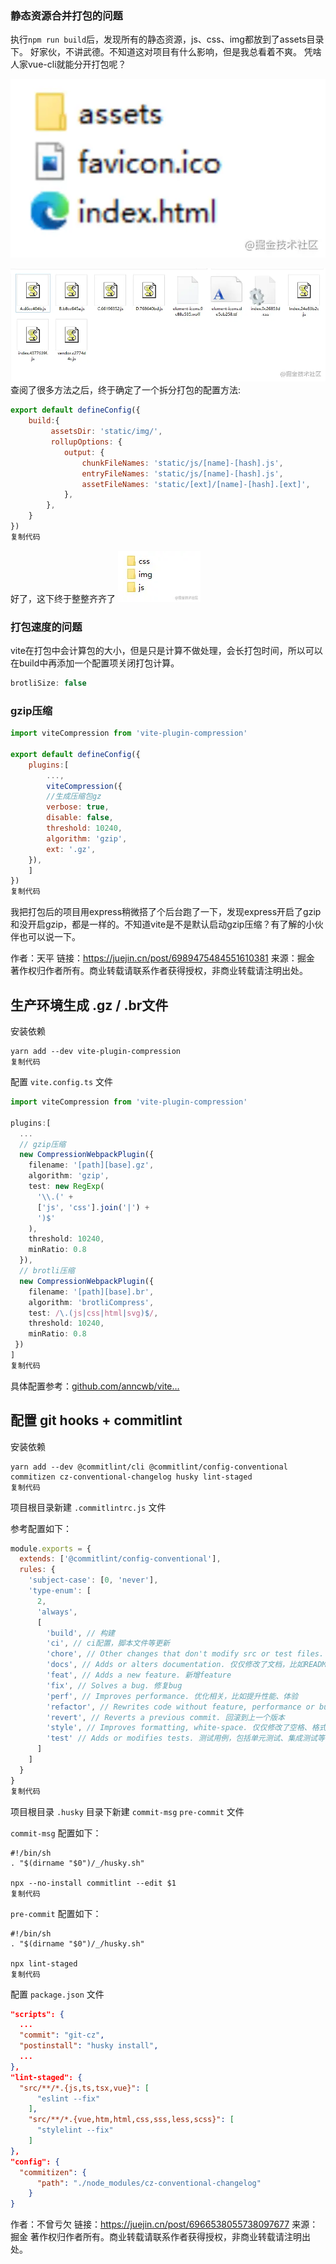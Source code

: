 ### 静态资源合并打包的问题

执行`npm run build`后，发现所有的静态资源，js、css、img都放到了assets目录下。
 好家伙，不讲武德。不知道这对项目有什么影响，但是我总看着不爽。
 凭啥人家vue-cli就能分开打包呢？

![image.png](media/39ad337a2a1841b8b822480561ed6726tplv-k3u1fbpfcp-watermark.awebp)

![image.png](media/f5f62ad7fe184f658100f21d0fa74da1tplv-k3u1fbpfcp-watermark.awebp) 查阅了很多方法之后，终于确定了一个拆分打包的配置方法:

```js
export default defineConfig({
    build:{
         assetsDir: 'static/img/',
         rollupOptions: {
            output: {
                chunkFileNames: 'static/js/[name]-[hash].js',
                entryFileNames: 'static/js/[name]-[hash].js',
                assetFileNames: 'static/[ext]/[name]-[hash].[ext]',
            },
        },
    }
})
复制代码
```

好了，这下终于整整齐齐了
 ![image.png](media/375c2de5f79b4ecbb14be06525cbeb60tplv-k3u1fbpfcp-watermark.awebp)

### 打包速度的问题

vite在打包中会计算包的大小，但是只是计算不做处理，会长打包时间，所以可以在build中再添加一个配置项关闭打包计算。

```js
brotliSize: false
```

### gzip压缩

```js
import viteCompression from 'vite-plugin-compression'

export default defineConfig({
    plugins:[
        ...,
        viteCompression({
        //生成压缩包gz
        verbose: true,
        disable: false,
        threshold: 10240,
        algorithm: 'gzip',
        ext: '.gz',
    }),
    ]
})
复制代码
```

我把打包后的项目用express稍微搭了个后台跑了一下，发现express开启了gzip和没开启gzip，都是一样的。不知道vite是不是默认启动gzip压缩？有了解的小伙伴也可以说一下。


作者：天平
链接：https://juejin.cn/post/6989475484551610381
来源：掘金
著作权归作者所有。商业转载请联系作者获得授权，非商业转载请注明出处。

## 生产环境生成 .gz / .br文件

安装依赖

```shell
yarn add --dev vite-plugin-compression
复制代码
```

配置 `vite.config.ts` 文件

```typescript
import viteCompression from 'vite-plugin-compression'

plugins:[
  ...
  // gzip压缩
  new CompressionWebpackPlugin({
    filename: '[path][base].gz',
    algorithm: 'gzip',
    test: new RegExp(
      '\\.(' +
      ['js', 'css'].join('|') +
      ')$'
    ),
    threshold: 10240,
    minRatio: 0.8
  }),
  // brotli压缩
  new CompressionWebpackPlugin({
    filename: '[path][base].br',
    algorithm: 'brotliCompress',
    test: /\.(js|css|html|svg)$/,
    threshold: 10240,
    minRatio: 0.8
 })
]
复制代码
```

具体配置参考：[github.com/anncwb/vite…](https://link.juejin.cn?target=https%3A%2F%2Fgithub.com%2Fanncwb%2Fvite-plugin-compression)

## 配置 git hooks + commitlint

安装依赖

```shell
yarn add --dev @commitlint/cli @commitlint/config-conventional commitizen cz-conventional-changelog husky lint-staged
复制代码
```

项目根目录新建 `.commitlintrc.js` 文件

参考配置如下：

```javascript
module.exports = {
  extends: ['@commitlint/config-conventional'],
  rules: {
    'subject-case': [0, 'never'],
    'type-enum': [
      2,
      'always',
      [
        'build', // 构建
        'ci', // ci配置，脚本文件等更新
        'chore', // Other changes that don't modify src or test files. 改变构建流程、或者增加依赖库、工具等
        'docs', // Adds or alters documentation. 仅仅修改了文档，比如README, CHANGELOG, CONTRIBUTE等等
        'feat', // Adds a new feature. 新增feature
        'fix', // Solves a bug. 修复bug
        'perf', // Improves performance. 优化相关，比如提升性能、体验
        'refactor', // Rewrites code without feature, performance or bug changes. 代码重构，没有加新功能或者修复bug
        'revert', // Reverts a previous commit. 回滚到上一个版本
        'style', // Improves formatting, white-space. 仅仅修改了空格、格式缩进、逗号等等，不改变代码逻辑
        'test' // Adds or modifies tests. 测试用例，包括单元测试、集成测试等
      ]
    ]
  }
}
复制代码
```

项目根目录 `.husky` 目录下新建 `commit-msg` `pre-commit` 文件

`commit-msg` 配置如下：

```shell
#!/bin/sh
. "$(dirname "$0")/_/husky.sh"

npx --no-install commitlint --edit $1
复制代码
```

`pre-commit` 配置如下：

```shell
#!/bin/sh
. "$(dirname "$0")/_/husky.sh"

npx lint-staged
复制代码
```

配置 `package.json` 文件

```json
"scripts": {
  ...
  "commit": "git-cz",
  "postinstall": "husky install",
  ...
},
"lint-staged": {
  "src/**/*.{js,ts,tsx,vue}": [
      "eslint --fix"
    ],
    "src/**/*.{vue,htm,html,css,sss,less,scss}": [
      "stylelint --fix"
    ]
},
"config": {
  "commitizen": {
      "path": "./node_modules/cz-conventional-changelog"
    }
}  
```


作者：不曾亏欠
链接：https://juejin.cn/post/6966538055738097677
来源：掘金
著作权归作者所有。商业转载请联系作者获得授权，非商业转载请注明出处。